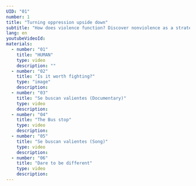 ```yaml
---
UID: "01"
number: 1
title: "Turning oppression upside down"
subtitle: "How does violence function? Discover nonviolence as a strategy for deconstructing and transforming conflicts."
lang: en
youtubeVideoId:
materials:
  - number: "01"
    title: "HUMAN"
    type: video
    description: ""
  - number: "02"
    title: "Is it worth fighting?"
    type: "image"
    description:
  - number: "03"
    title: "Se buscan valientes (Documentary)"
    type: video
    description:
  - number: "04"
    title: "The Bus stop"
    type: video
    description:
  - number: "05"
    title: "Se buscan valientes (Song)"
    type: video
    description:
  - number: "06"
    title: "Dare to be different"
    type: video
    description:
---
```

